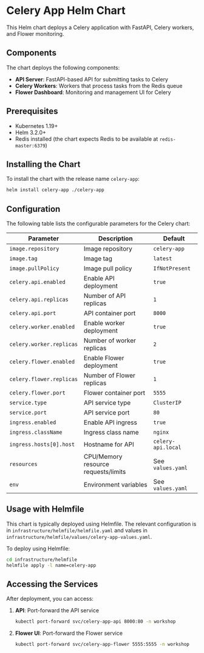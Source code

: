 # Celery App Helm Chart

This Helm chart deploys a Celery application with FastAPI, Celery workers, and Flower monitoring.

## Components

The chart deploys the following components:

- **API Server**: FastAPI-based API for submitting tasks to Celery
- **Celery Workers**: Workers that process tasks from the Redis queue
- **Flower Dashboard**: Monitoring and management UI for Celery

## Prerequisites

- Kubernetes 1.19+
- Helm 3.2.0+
- Redis installed (the chart expects Redis to be available at `redis-master:6379`)

## Installing the Chart

To install the chart with the release name `celery-app`:

```bash
helm install celery-app ./celery-app
```

## Configuration

The following table lists the configurable parameters for the Celery chart:

| Parameter                         | Description                            | Default                   |
|-----------------------------------|----------------------------------------|---------------------------|
| `image.repository`                | Image repository                       | `celery-app`              |
| `image.tag`                       | Image tag                              | `latest`                  |
| `image.pullPolicy`                | Image pull policy                      | `IfNotPresent`            |
| `celery.api.enabled`              | Enable API deployment                  | `true`                    |
| `celery.api.replicas`             | Number of API replicas                 | `1`                       |
| `celery.api.port`                 | API container port                     | `8000`                    |
| `celery.worker.enabled`           | Enable worker deployment               | `true`                    |
| `celery.worker.replicas`          | Number of worker replicas              | `2`                       |
| `celery.flower.enabled`           | Enable Flower deployment               | `true`                    |
| `celery.flower.replicas`          | Number of Flower replicas              | `1`                       |
| `celery.flower.port`              | Flower container port                  | `5555`                    |
| `service.type`                    | API service type                       | `ClusterIP`               |
| `service.port`                    | API service port                       | `80`                      |
| `ingress.enabled`                 | Enable API ingress                     | `true`                    |
| `ingress.className`               | Ingress class name                     | `nginx`                   |
| `ingress.hosts[0].host`           | Hostname for API                       | `celery-api.local`        |
| `resources`                       | CPU/Memory resource requests/limits    | See `values.yaml`         |
| `env`                             | Environment variables                  | See `values.yaml`         |

## Usage with Helmfile

This chart is typically deployed using Helmfile. The relevant configuration is in `infrastructure/helmfile/helmfile.yaml` and values in `infrastructure/helmfile/values/celery-app-values.yaml`.

To deploy using Helmfile:

```bash
cd infrastructure/helmfile
helmfile apply -l name=celery-app
```

## Accessing the Services

After deployment, you can access:

1. **API**: Port-forward the API service
   ```bash
   kubectl port-forward svc/celery-app-api 8000:80 -n workshop
   ```

2. **Flower UI**: Port-forward the Flower service
   ```bash
   kubectl port-forward svc/celery-app-flower 5555:5555 -n workshop
   ``` 